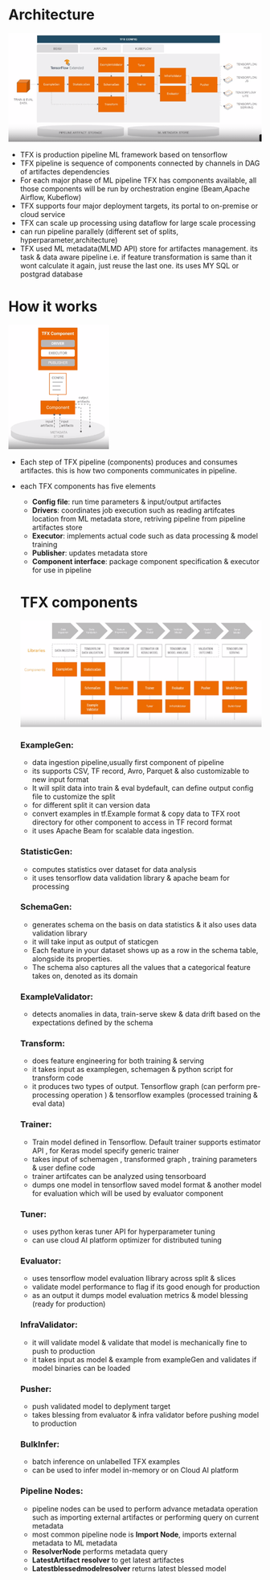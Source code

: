 # Architecture 

<img src="tfx images/architecture.PNG">

- TFX is production pipeline ML framework based on tensorflow
- TFX pipeline is sequence of components connected by channels in DAG of artifactes dependencies
- For each major phase of ML pipeline TFX has components available, all those components will be run by orchestration engine (Beam,Apache Airflow, Kubeflow)
- TFX supports four major deployment targets, its portal to on-premise or cloud service 
- TFX can scale up processing using dataflow for large scale processing 
- can run pipeline parallely (different set of splits, hyperparameter,architecture)
- TFX used ML metadata(MLMD API) store for artifactes management. its task & data aware pipeline i.e. if feature transformation is same than it wont calculate it again, just reuse the last one. its uses MY SQL or postgrad database

# How it works

<img src="tfx images/works.PNG" width="200">

- Each step of TFX pipeline (components) produces and consumes artifactes. this is how two components communicates in pipeline.
- each TFX components has five elements 
  - **Config file**: run time parameters & input/output artifactes
  - **Drivers**: coordinates job execution such as reading artifcates location from ML metadata store, retriving pipeline from pipeline artifactes store 
  - **Executor**: implements actual code such as data processing & model training 
  - **Publisher**: updates metadata store
  - **Component interface**: package component specification & executor for use in pipeline
  
  
  # TFX components
  
  <img src="tfx images/components.PNG" >
  
  ### **ExampleGen**: 
  - data ingestion pipeline,usually first component of pipeline
  - its supports CSV, TF record, Avro, Parquet & also customizable to new input format
  - It will split data into train & eval bydefault, can define output config file to customize the split
  - for different split it can version data 
  - convert examples in tf.Example format & copy data to TFX root directory for other component to access in TF record format
  - it uses Apache Beam for scalable data ingestion. 
  
  ### **StatisticGen**: 
  - computes statistics over dataset for data analysis 
  - it uses tensorflow data validation library & apache beam for processing 
 
  ### **SchemaGen**: 
   - generates schema on the basis on data statistics & it also uses data validation library 
   - it will take input as output of staticgen
   - Each feature in your dataset shows up as a row in the schema table, alongside its properties.
   - The schema also captures all the values that a categorical feature takes on, denoted as its domain

  ### **ExampleValidator**: 
    - detects anomalies in data, train-serve skew & data drift based on the expectations defined by the schema
    
  ### **Transform**: 
    - does feature engineering for both training & serving 
    - it takes input as examplegen, schemagen & python script for transform code
    - it produces two types of output. Tensorflow graph (can perform pre-processing operation ) & tensorflow examples (processed training & eval data) 
    
  ### **Trainer**:
    - Train model defined in Tensorflow. Default trainer supports estimator API , for Keras model specify generic trainer
    - takes input of schemagen , transformed graph , training parameters & user define code 
    - trainer artifcates can be analyzed using tensorboard
    - dumps one model in tensorflow saved model format & another model for evaluation which will be used by evaluator component 
    
  ### **Tuner**:
    - uses python keras tuner API for hyperparameter tuning 
    - can use cloud AI platform optimizer for distributed tuning 
    
  ### **Evaluator**:
    - uses tensorflow model evaluation llibrary across split & slices
    - validate model performance to flag if its good enough for production 
    - as an output it dumps model evaluation metrics & model blessing (ready for production)
   
  ### **InfraValidator**:
    - it will validate model & validate that model is mechanically fine to push to production 
    - it takes input as model & example from exampleGen and validates if model binaries can be loaded 

  ### **Pusher**:
    - push validated model to deplyment target 
    - takes blessing from evaluator & infra validator before pushing model to production

  ### **BulkInfer**:
    - batch inference on unlabelled TFX examples 
    - can be used to infer model in-memory or on Cloud AI platform

  ### **Pipeline Nodes**:
    - pipeline nodes can be used to perform advance metadata operation such as importing external artifactes or performing query on current metadata
    - most common pipeline node is **Import Node**, imports external metadata to ML metadata 
    - **ResolverNode** performs metadata query
    - **LatestArtifact resolver** to get latest artifactes
    - **Latestblessedmodelresolver** returns latest blessed model 
 
